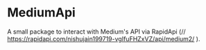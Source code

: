 # MediumApi
A small package to interact with Medium's API via RapidApi (// https://rapidapi.com/nishujain199719-vgIfuFHZxVZ/api/medium2/
). 
